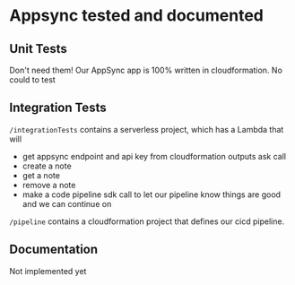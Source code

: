 # Appsync tested and documented

## Unit Tests

Don't need them! Our AppSync app is 100% written in cloudformation. No could to test

## Integration Tests

`/integrationTests` contains a serverless project, which has a Lambda that will

-   get appsync endpoint and api key from cloudformation outputs ask call
-   create a note
-   get a note
-   remove a note
-   make a code pipeline sdk call to let our pipeline know things are good and we can continue on

`/pipeline` contains a cloudformation project that defines our cicd pipeline.

## Documentation

Not implemented yet
